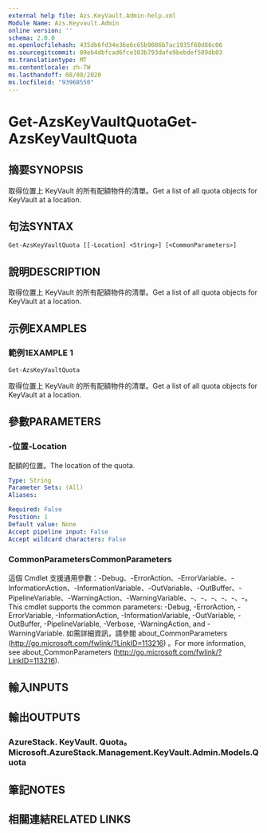 ```yaml
---
external help file: Azs.KeyVault.Admin-help.xml
Module Name: Azs.Keyvault.Admin
online version: ''
schema: 2.0.0
ms.openlocfilehash: 435db6fd34e36e6c65b9086b7ac1935f60d86c06
ms.sourcegitcommit: 09eb4dbfcad6fce303b793dafe9bebdef589db03
ms.translationtype: MT
ms.contentlocale: zh-TW
ms.lasthandoff: 08/08/2020
ms.locfileid: "93968550"
---
```

# <span data-ttu-id="9093e-101">Get-AzsKeyVaultQuota</span><span class="sxs-lookup"><span data-stu-id="9093e-101">Get-AzsKeyVaultQuota</span></span>

## <span data-ttu-id="9093e-102">摘要</span><span class="sxs-lookup"><span data-stu-id="9093e-102">SYNOPSIS</span></span>
<span data-ttu-id="9093e-103">取得位置上 KeyVault 的所有配額物件的清單。</span><span class="sxs-lookup"><span data-stu-id="9093e-103">Get a list of all quota objects for KeyVault at a location.</span></span>

## <span data-ttu-id="9093e-104">句法</span><span class="sxs-lookup"><span data-stu-id="9093e-104">SYNTAX</span></span>

```
Get-AzsKeyVaultQuota [[-Location] <String>] [<CommonParameters>]
```

## <span data-ttu-id="9093e-105">說明</span><span class="sxs-lookup"><span data-stu-id="9093e-105">DESCRIPTION</span></span>
<span data-ttu-id="9093e-106">取得位置上 KeyVault 的所有配額物件的清單。</span><span class="sxs-lookup"><span data-stu-id="9093e-106">Get a list of all quota objects for KeyVault at a location.</span></span>

## <span data-ttu-id="9093e-107">示例</span><span class="sxs-lookup"><span data-stu-id="9093e-107">EXAMPLES</span></span>

### <span data-ttu-id="9093e-108">範例1</span><span class="sxs-lookup"><span data-stu-id="9093e-108">EXAMPLE 1</span></span>
```
Get-AzsKeyVaultQuota
```

<span data-ttu-id="9093e-109">取得位置上 KeyVault 的所有配額物件的清單。</span><span class="sxs-lookup"><span data-stu-id="9093e-109">Get a list of all quota objects for KeyVault at a location.</span></span>

## <span data-ttu-id="9093e-110">參數</span><span class="sxs-lookup"><span data-stu-id="9093e-110">PARAMETERS</span></span>

### <span data-ttu-id="9093e-111">-位置</span><span class="sxs-lookup"><span data-stu-id="9093e-111">-Location</span></span>
<span data-ttu-id="9093e-112">配額的位置。</span><span class="sxs-lookup"><span data-stu-id="9093e-112">The location of the quota.</span></span>

```yaml
Type: String
Parameter Sets: (All)
Aliases:

Required: False
Position: 1
Default value: None
Accept pipeline input: False
Accept wildcard characters: False
```

### <span data-ttu-id="9093e-113">CommonParameters</span><span class="sxs-lookup"><span data-stu-id="9093e-113">CommonParameters</span></span>
<span data-ttu-id="9093e-114">這個 Cmdlet 支援通用參數：-Debug、-ErrorAction、-ErrorVariable、-InformationAction、-InformationVariable、-OutVariable、-OutBuffer、-PipelineVariable、-WarningAction、-WarningVariable、-、-、-、-、-、-。</span><span class="sxs-lookup"><span data-stu-id="9093e-114">This cmdlet supports the common parameters: -Debug, -ErrorAction, -ErrorVariable, -InformationAction, -InformationVariable, -OutVariable, -OutBuffer, -PipelineVariable, -Verbose, -WarningAction, and -WarningVariable.</span></span> <span data-ttu-id="9093e-115">如需詳細資訊，請參閱 about_CommonParameters (http://go.microsoft.com/fwlink/?LinkID=113216) 。</span><span class="sxs-lookup"><span data-stu-id="9093e-115">For more information, see about_CommonParameters (http://go.microsoft.com/fwlink/?LinkID=113216).</span></span>

## <span data-ttu-id="9093e-116">輸入</span><span class="sxs-lookup"><span data-stu-id="9093e-116">INPUTS</span></span>

## <span data-ttu-id="9093e-117">輸出</span><span class="sxs-lookup"><span data-stu-id="9093e-117">OUTPUTS</span></span>

### <span data-ttu-id="9093e-118">AzureStack. KeyVault. Quota。</span><span class="sxs-lookup"><span data-stu-id="9093e-118">Microsoft.AzureStack.Management.KeyVault.Admin.Models.Quota</span></span>

## <span data-ttu-id="9093e-119">筆記</span><span class="sxs-lookup"><span data-stu-id="9093e-119">NOTES</span></span>

## <span data-ttu-id="9093e-120">相關連結</span><span class="sxs-lookup"><span data-stu-id="9093e-120">RELATED LINKS</span></span>
